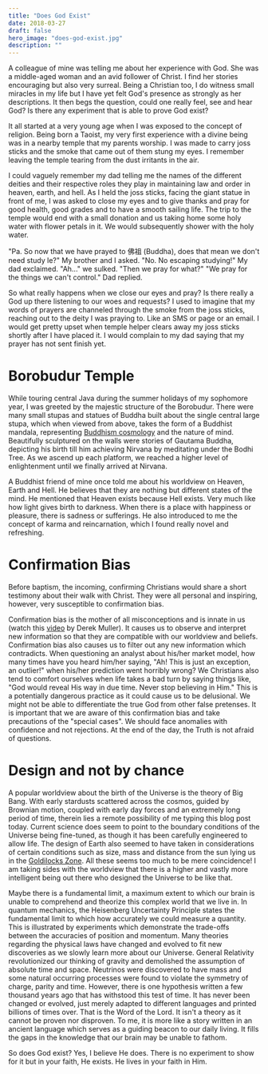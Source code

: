 ```yaml
---
title: "Does God Exist"
date: 2018-03-27
draft: false
hero_image: "does-god-exist.jpg"
description: ""
---
```


A colleague of mine was telling me about her experience with God. She was a middle-aged woman and an avid follower of Christ. I find her stories encouraging but also very surreal. Being a Christian too, I do witness small miracles in my life but I have yet felt God's presence as strongly as her descriptions. It then begs the question, could one really feel, see and hear God? Is there any experiment that is able to prove God exist?

It all started at a very young age when I was exposed to the concept of religion. Being born a Taoist, my very first experience with a divine being was in a nearby temple that my parents worship. I was made to carry joss sticks and the smoke that came out of them stung my eyes. I remember leaving the temple tearing from the dust irritants in the air.

I could vaguely remember my dad telling me the names of the different deities and their respective roles they play in maintaining law and order in heaven, earth, and hell. As I held the joss sticks, facing the giant statue in front of me, I was asked to close my eyes and to give thanks and pray for good health, good grades and to have a smooth sailing life. The trip to the temple would end with a small donation and us taking home some holy water with flower petals in it. We would subsequently shower with the holy water.

"Pa. So now that we have prayed to 佛祖 (Buddha), does that mean we don't need study le?" My brother and I asked. "No. No escaping studying!" My dad exclaimed. "Ah..." we sulked. "Then we pray for what?" "We pray for the things we can't control." Dad replied.

So what really happens when we close our eyes and pray? Is there really a God up there listening to our woes and requests? I used to imagine that my words of prayers are channeled through the smoke from the joss sticks, reaching out to the deity I was praying to. Like an SMS or page or an email. I would get pretty upset when temple helper clears away my joss sticks shortly after I have placed it. I would complain to my dad saying that my prayer has not sent finish yet.

# Borobudur Temple
While touring central Java during the summer holidays of my sophomore year, I was greeted by the majestic structure of the Borobudur. There were many small stupas and statues of Buddha built about the single central large stupa, which when viewed from above, takes the form of a Buddhist mandala, representing [Buddhism cosmology](https://en.wikipedia.org/wiki/Buddhist_cosmology) and the nature of mind. Beautifully sculptured on the walls were stories of Gautama Buddha, depicting his birth till him achieving Nirvana by meditating under the Bodhi Tree. As we ascend up each platform, we reached a higher level of enlightenment until we finally arrived at Nirvana.

A Buddhist friend of mine once told me about his worldview on Heaven, Earth and Hell. He believes that they are nothing but different states of the mind. He mentioned that Heaven exists because Hell exists. Very much like how light gives birth to darkness. When there is a place with happiness or pleasure, there is sadness or sufferings. He also introduced to me the concept of karma and reincarnation, which I found really novel and refreshing.

# Confirmation Bias
Before baptism, the incoming, confirming Christians would share a short testimony about their walk with Christ. They were all personal and inspiring, however, very susceptible to confirmation bias.

Confirmation bias is the mother of all misconceptions and is innate in us (watch this [video](https://www.youtube.com/watch?v=vKA4w2O61Xo) by Derek Muller). It causes us to observe and interpret new information so that they are compatible with our worldview and beliefs. Confirmation bias also causes us to filter out any new information which contradicts. When questioning an analyst about his/her market model, how many times have you heard him/her saying, "Ah! This is just an exception, an outlier!" when his/her prediction went horribly wrong? We Christians also tend to comfort ourselves when life takes a bad turn by saying things like, "God would reveal His way in due time. Never stop believing in Him." This is a potentially dangerous practice as it could cause us to be delusional. We might not be able to differentiate the true God from other false pretenses. It is important that we are aware of this confirmation bias and take precautions of the "special cases". We should face anomalies with confidence and not rejections. At the end of the day, the Truth is not afraid of questions.

# Design and not by chance
A popular worldview about the birth of the Universe is the theory of Big Bang. With early stardusts scattered across the cosmos, guided by Brownian motion, coupled with early day forces and an extremely long period of time, therein lies a remote possibility of me typing this blog post today. Current science does seem to point to the boundary conditions of the Universe being fine-tuned, as though it has been carefully engineered to allow life. The design of Earth also seemed to have taken in considerations of certain conditions such as size, mass and distance from the sun lying us in the [Goldilocks Zone](https://en.wikipedia.org/wiki/Circumstellar_habitable_zone). All these seems too much to be mere coincidence! I am taking sides with the worldview that there is a higher and vastly more intelligent being out there who designed the Universe to be like that.

Maybe there is a fundamental limit, a maximum extent to which our brain is unable to comprehend and theorize this complex world that we live in. In quantum mechanics, the Heisenberg Uncertainty Principle states the fundamental limit to which how accurately we could measure a quantity. This is illustrated by experiments which demonstrate the trade-offs between the accuracies of position and momentum. Many theories regarding the physical laws have changed and evolved to fit new discoveries as we slowly learn more about our Universe. General Relativity revolutionized our thinking of gravity and demolished the assumption of absolute time and space. Neutrinos were discovered to have mass and some natural occurring processes were found to violate the symmetry of charge, parity and time. However, there is one hypothesis written a few thousand years ago that has withstood this test of time. It has never been changed or evolved, just merely adapted to different languages and printed billions of times over. That is the Word of the Lord. It isn't a theory as it cannot be proven nor disproven. To me, it is more like a story written in an ancient language which serves as a guiding beacon to our daily living. It fills the gaps in the knowledge that our brain may be unable to fathom.

So does God exist? Yes, I believe He does. There is no experiment to show for it but in your faith, He exists. He lives in your faith in Him.